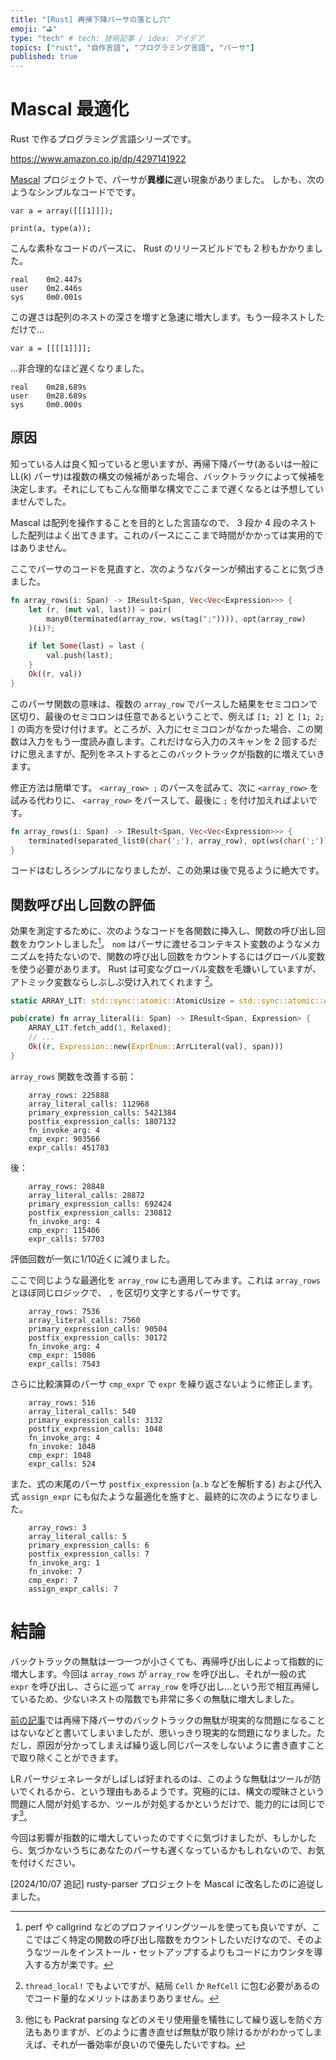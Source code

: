 ```yaml
---
title: "[Rust] 再帰下降パーサの落とし穴"
emoji: "⛳"
type: "tech" # tech: 技術記事 / idea: アイデア
topics: ["rust", "自作言語", "プログラミング言語", "パーサ"]
published: true
---
```


# Mascal 最適化

Rust で作るプログラミング言語シリーズです。

https://www.amazon.co.jp/dp/4297141922

[Mascal](https://github.com/msakuta/mascal) プロジェクトで、パーサが**異様に**遅い現象がありました。
しかも、次のようなシンプルなコードでです。

```
var a = array([[[1]]]);

print(a, type(a));
```

こんな素朴なコードのパースに、 Rust のリリースビルドでも 2 秒もかかりました。

```
real    0m2.447s
user    0m2.446s
sys     0m0.001s
```

この遅さは配列のネストの深さを増すと急速に増大します。もう一段ネストしただけで...

```
var a = [[[[1]]]];
```

...非合理的なほど遅くなりました。

```
real    0m28.689s
user    0m28.689s
sys     0m0.000s
```

## 原因

知っている人は良く知っていると思いますが、再帰下降パーサ(あるいは一般に LL(k) パーサ)は複数の構文の候補があった場合、バックトラックによって候補を決定します。それにしてもこんな簡単な構文でここまで遅くなるとは予想していませんでした。

Mascal は配列を操作することを目的とした言語なので、 3 段か 4 段のネストした配列はよく出てきます。これのパースにここまで時間がかかっては実用的ではありません。

ここでパーサのコードを見直すと、次のようなパターンが頻出することに気づきました。

```rust
fn array_rows(i: Span) -> IResult<Span, Vec<Vec<Expression>>> {
    let (r, (mut val, last)) = pair(
        many0(terminated(array_row, ws(tag(";")))), opt(array_row)
    )(i)?;

    if let Some(last) = last {
        val.push(last);
    }
    Ok((r, val))
}
```

このパーサ関数の意味は、複数の `array_row` でパースした結果をセミコロンで区切り、最後のセミコロンは任意であるということで、例えば `[1; 2]` と `[1; 2; ]` の両方を受け付けます。ところが、入力にセミコロンがなかった場合、この関数は入力をもう一度読み直します。これだけなら入力のスキャンを 2 回するだけに思えますが、配列をネストするとこのバックトラックが指数的に増えていきます。

修正方法は簡単です。 `<array_row> ;` のパースを試みて、次に `<array_row>` を試みる代わりに、 `<array_row>` をパースして、最後に `;` を付け加えればよいです。

```rust
fn array_rows(i: Span) -> IResult<Span, Vec<Vec<Expression>>> {
    terminated(separated_list0(char(';'), array_row), opt(ws(char(';'))))(i)
}
```

コードはむしろシンプルになりましたが、この効果は後で見るように絶大です。


## 関数呼び出し回数の評価

効果を測定するために、次のようなコードを各関数に挿入し、関数の呼び出し回数をカウントしました[^1]。 `nom` はパーサに渡せるコンテキスト変数のようなメカニズムを持たないので、関数の呼び出し回数をカウントするにはグローバル変数を使う必要があります。 Rust は可変なグローバル変数を毛嫌いしていますが、アトミック変数ならしぶしぶ受け入れてくれます [^2]。

[^1]: perf や callgrind などのプロファイリングツールを使っても良いですが、ここではごく特定の関数の呼び出し階数をカウントしたいだけなので、そのようなツールをインストール・セットアップするよりもコードにカウンタを導入する方が楽です。

[^2]: `thread_local!` でもよいですが、結局 `Cell` か `RefCell` に包む必要があるのでコード量的なメリットはあまりありません。

```rust
static ARRAY_LIT: std::sync::atomic::AtomicUsize = std::sync::atomic::AtomicUsize::new(0);

pub(crate) fn array_literal(i: Span) -> IResult<Span, Expression> {
    ARRAY_LIT.fetch_add(1, Relaxed);
    // ...
    Ok((r, Expression::new(ExprEnum::ArrLiteral(val), span)))
}
```

`array_rows` 関数を改善する前：

```
    array_rows: 225888
    array_literal_calls: 112968
    primary_expression_calls: 5421384
    postfix_expression_calls: 1807132
    fn_invoke_arg: 4
    cmp_expr: 903566
    expr_calls: 451783
```

後：

```
    array_rows: 28848
    array_literal_calls: 28872
    primary_expression_calls: 692424
    postfix_expression_calls: 230812
    fn_invoke_arg: 4
    cmp_expr: 115406
    expr_calls: 57703
```

評価回数が一気に1/10近くに減りました。

ここで同じような最適化を `array_row` にも適用してみます。これは `array_rows` とほぼ同じロジックで、 `,` を区切り文字とするパーサです。

```
    array_rows: 7536
    array_literal_calls: 7560
    primary_expression_calls: 90504
    postfix_expression_calls: 30172
    fn_invoke_arg: 4
    cmp_expr: 15086
    expr_calls: 7543
```

さらに比較演算のパーサ `cmp_expr` で `expr` を繰り返さないように修正します。

```
    array_rows: 516
    array_literal_calls: 540
    primary_expression_calls: 3132
    postfix_expression_calls: 1048
    fn_invoke_arg: 4
    fn_invoke: 1048
    cmp_expr: 1048
    expr_calls: 524
```

また、式の末尾のパーサ `postfix_expression` (`a.b` などを解析する) および代入式 `assign_expr` にも似たような最適化を施すと、最終的に次のようになりました。

```
    array_rows: 3
    array_literal_calls: 5
    primary_expression_calls: 6
    postfix_expression_calls: 7
    fn_invoke_arg: 1
    fn_invoke: 7
    cmp_expr: 7
    assign_expr_calls: 7
```

# 結論

バックトラックの無駄は一つ一つが小さくても、再帰呼び出しによって指数的に増大します。今回は `array_rows` が `array_row` を呼び出し、それが一般の式 `expr` を呼び出し、さらに巡って `array_row` を呼び出し…という形で相互再帰しているため、少ないネストの階数でも非常に多くの無駄に増大しました。

[前の記事](https://zenn.dev/msakuta/articles/82dce9d55417a3)では再帰下降パーサのバックトラックの無駄が現実的な問題になることはないなどと書いてしまいましたが、思いっきり現実的な問題になりました。ただし、原因が分かってしまえば繰り返し同じパースをしないように書き直すことで取り除くことができます。

LR パーサジェネレータがしばしば好まれるのは、このような無駄はツールが防いでくれるから、という理由もあるようです。究極的には、構文の曖昧さという問題に人間が対処するか、ツールが対処するかというだけで、能力的には同じです[^3]。

[^3]: 他にも Packrat parsing などのメモリ使用量を犠牲にして繰り返しを防ぐ方法もありますが、どのように書き直せば無駄が取り除けるかがわかってしまえば、それが一番効率が良いので優先したいですね。

今回は影響が指数的に増大していったのですぐに気づけましたが、もしかしたら、気づかないうちにあなたのパーサも遅くなっているかもしれないので、お気を付けください。

[2024/10/07 追記] rusty-parser プロジェクトを Mascal に改名したのに追従しました。
